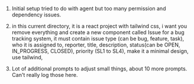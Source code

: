 
1. Initial setup tried to do with agent but too many permission and dependency issues.

2. in this current directory, it is a react project with tailwind css, i want you 
remove everything and create a new component called Issue for a bug tracking system, it
must contain issue type (can be bug, feature, task), who it is assigned to, reporter,
title, description, status(can be OPEN, IN_PROGRESS, CLOSED), priority (SL1 to SL4),
make it a minimal design, use tailwind,

3. Lot of additional prompts to adjust small things, about 10 more prompts. Can't really log those here.

